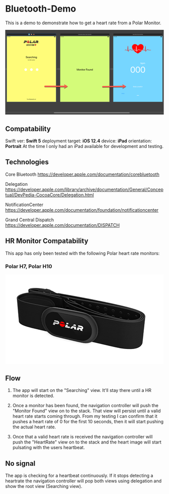 # Bluetooth-Demo
This is a demo to demonstrate how to get a heart rate from a Polar Monitor.

![Screenshot_1](ReadMe/screenshot_1.png)

## Compatability
Swift ver: **Swift 5**
deployment target: **iOS 12.4**
device: **iPad**
orientation: **Portrait**
At the time I only had an iPad available for development and testing.

## Technologies

Core Bluetooth https://developer.apple.com/documentation/corebluetooth

Delegation https://developer.apple.com/library/archive/documentation/General/Conceptual/DevPedia-CocoaCore/Delegation.html

NotificationCenter https://developer.apple.com/documentation/foundation/notificationcenter

Grand Central Dispatch https://developer.apple.com/documentation/DISPATCH

## HR Monitor Compatability

 This app has only been tested with the following Polar heart rate monitors: 

### **Polar H7**, **Polar H10**

![H10](ReadMe/image_2.png)

## Flow

1. The app will start on the "Searching" view. It'll stay there until a HR monitor is detected.

2. Once a monitor has been found, the navigation controller will push the "Monitor Found" view on to the stack. That view will persist until a valid heart rate starts coming through. From my testing I can confirm that it pushes a heart rate of 0 for the first 10 seconds, then it will start pushing the actual heart rate.

3. Once that a valid heart rate is received the navigation controller will push the "HeartRate" view on to the stack and the heart image will start pulsating with the users heartbeat.

## No signal

The app is checking for a heartbeat continuously. If it stops detecting a heartrate the navigation controller will pop both views using delegation and show the root view (Searching view). 

